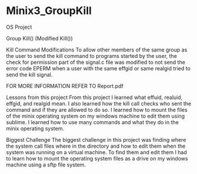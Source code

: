 Minix3_GroupKill
================

OS Project


Group Kill() (Modified Kill())

Kill Command Modifications
To allow other members of the same group as the user to send the kill command to programs started by the user, the check for permission part of the signal.c file was modified to not send the error code EPERM when a user with the same effgid or same realgid tried to send the kill signal.

FOR MORE INFORMATION REFER TO Report.pdf

Lessons from this project
From this project I learned what effuid, realuid, effgid, and realgid mean. I also learned how the kill call checks who sent the command and if they are allowed to do so. I learned how to mount the files of the minix operating system on my windows machine to edit them using sublime. I learned how to use many commands and what they do in the minix operating system.

Biggest Challenge
The biggest challenge in this project was finding where the system call files where in the directory and how to edit them when the system was running on a virtual machine. To find them and edit them I had to learn how to mount the operating system files as a drive on my windows machine using a sftp file system.
